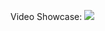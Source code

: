 Video Showcase:
[![](https://img.youtube.com/vi/oe3dLmQ4TjM/0.jpg)](https://www.youtube.com/watch?v=oe3dLmQ4TjM)
